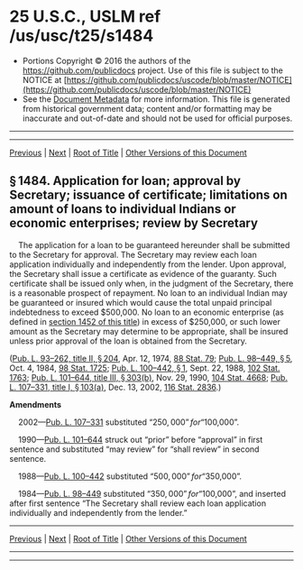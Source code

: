 ---
---

# 25 U.S.C., USLM ref /us/usc/t25/s1484

* Portions Copyright © 2016 the authors of the https://github.com/publicdocs project.
  Use of this file is subject to the NOTICE at [https://github.com/publicdocs/uscode/blob/master/NOTICE](https://github.com/publicdocs/uscode/blob/master/NOTICE)
* See the [Document Metadata](././../../../../..//README.md) for more information.
  This file is generated from historical government data; content and/or formatting may be inaccurate and out-of-date and should not be used for official purposes.

----------
----------

[Previous](./../../../../..//us/usc/t25/ch17/schII/m__us_usc_t25_s1483.md) | [Next](./../../../../..//us/usc/t25/ch17/schII/m__us_usc_t25_s1485.md) | [Root of Title](./../../../../../) | [Other Versions of this Document](https://publicdocs.github.io/go/links?ns=uslm&ref=%2Fus%2Fusc%2Ft25%2Fs1484)

## § 1484. Application for loan; approval by Secretary; issuance of certificate; limitations on amount of loans to individual Indians or economic enterprises; review by Secretary

    The application for a loan to be guaranteed hereunder shall be submitted to the Secretary for approval. The Secretary may review each loan application individually and independently from the lender. Upon approval, the Secretary shall issue a certificate as evidence of the guaranty. Such certificate shall be issued only when, in the judgment of the Secretary, there is a reasonable prospect of repayment. No loan to an individual Indian may be guaranteed or insured which would cause the total unpaid principal indebtedness to exceed $500,000. No loan to an economic enterprise (as defined in [section 1452 of this title][/us/usc/t25/s1452]) in excess of $250,000, or such lower amount as the Secretary may determine to be appropriate, shall be insured unless prior approval of the loan is obtained from the Secretary.

([Pub. L. 93–262, title II, § 204][/us/pl/93/262/s204], Apr. 12, 1974, [88 Stat. 79][/us/stat/88/79]; [Pub. L. 98–449, § 5][/us/pl/98/449/s5], Oct. 4, 1984, [98 Stat. 1725][/us/stat/98/1725]; [Pub. L. 100–442, § 1][/us/pl/100/442/s1], Sept. 22, 1988, [102 Stat. 1763][/us/stat/102/1763]; [Pub. L. 101–644, title III, § 303(b)][/us/pl/101/644/s303/b], Nov. 29, 1990, [104 Stat. 4668][/us/stat/104/4668]; [Pub. L. 107–331, title I, § 103(a)][/us/pl/107/331/s103/a], Dec. 13, 2002, [116 Stat. 2836][/us/stat/116/2836].)

 __Amendments__ 

    2002—[Pub. L. 107–331][/us/pl/107/331] substituted “$250,000” for “$100,000”.

    1990—[Pub. L. 101–644][/us/pl/101/644] struck out “prior” before “approval” in first sentence and substituted “may review” for “shall review” in second sentence.

    1988—[Pub. L. 100–442][/us/pl/100/442] substituted “$500,000” for “$350,000”.

    1984—[Pub. L. 98–449][/us/pl/98/449] substituted “$350,000” for “$100,000”, and inserted after first sentence “The Secretary shall review each loan application individually and independently from the lender.”

----------

[Previous](./../../../../..//us/usc/t25/ch17/schII/m__us_usc_t25_s1483.md) | [Next](./../../../../..//us/usc/t25/ch17/schII/m__us_usc_t25_s1485.md) | [Root of Title](./../../../../../) | [Other Versions of this Document](https://publicdocs.github.io/go/links?ns=uslm&ref=%2Fus%2Fusc%2Ft25%2Fs1484)

----------
----------

[/us/usc/t25/s1452]: https://publicdocs.github.io/go/links?ns=uslm&ref=%2Fus%2Fusc%2Ft25%2Fs1452
[/us/pl/93/262/s204]: https://publicdocs.github.io/go/links?ns=uslm&ref=%2Fus%2Fpl%2F93%2F262%2Fs204
[/us/stat/88/79]: https://publicdocs.github.io/go/links?ns=uslm&ref=%2Fus%2Fstat%2F88%2F79
[/us/pl/98/449/s5]: https://publicdocs.github.io/go/links?ns=uslm&ref=%2Fus%2Fpl%2F98%2F449%2Fs5
[/us/stat/98/1725]: https://publicdocs.github.io/go/links?ns=uslm&ref=%2Fus%2Fstat%2F98%2F1725
[/us/pl/100/442/s1]: https://publicdocs.github.io/go/links?ns=uslm&ref=%2Fus%2Fpl%2F100%2F442%2Fs1
[/us/stat/102/1763]: https://publicdocs.github.io/go/links?ns=uslm&ref=%2Fus%2Fstat%2F102%2F1763
[/us/pl/101/644/s303/b]: https://publicdocs.github.io/go/links?ns=uslm&ref=%2Fus%2Fpl%2F101%2F644%2Fs303%2Fb
[/us/stat/104/4668]: https://publicdocs.github.io/go/links?ns=uslm&ref=%2Fus%2Fstat%2F104%2F4668
[/us/pl/107/331/s103/a]: https://publicdocs.github.io/go/links?ns=uslm&ref=%2Fus%2Fpl%2F107%2F331%2Fs103%2Fa
[/us/stat/116/2836]: https://publicdocs.github.io/go/links?ns=uslm&ref=%2Fus%2Fstat%2F116%2F2836
[/us/pl/107/331]: https://publicdocs.github.io/go/links?ns=uslm&ref=%2Fus%2Fpl%2F107%2F331
[/us/pl/101/644]: https://publicdocs.github.io/go/links?ns=uslm&ref=%2Fus%2Fpl%2F101%2F644
[/us/pl/100/442]: https://publicdocs.github.io/go/links?ns=uslm&ref=%2Fus%2Fpl%2F100%2F442
[/us/pl/98/449]: https://publicdocs.github.io/go/links?ns=uslm&ref=%2Fus%2Fpl%2F98%2F449


